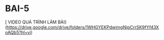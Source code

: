 # BAI-5
[ VIDEO QUÁ TRÌNH LÀM BÀI}(https://drive.google.com/drive/folders/1WHGYEKPdwimgNipCrrSK9fYf43XoAQb5?hl=vi)
